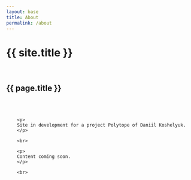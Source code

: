 ```yaml
---
layout: base
title: About
permalink: /about
---
```


<div class="section big">
   <div class="content limited centered">
        <h1 class="upper">{{ site.title }}</h1>
        <br>
        <h2 class="lower">{{ page.title }}</h2>
        <br>
        <br>

        <p>
        Site in development for a project Polytope of Daniil Koshelyuk.
        </p>

        <br>

        <p>
        Content coming soon.
        </p>

        <br>
   </div>
</div>
